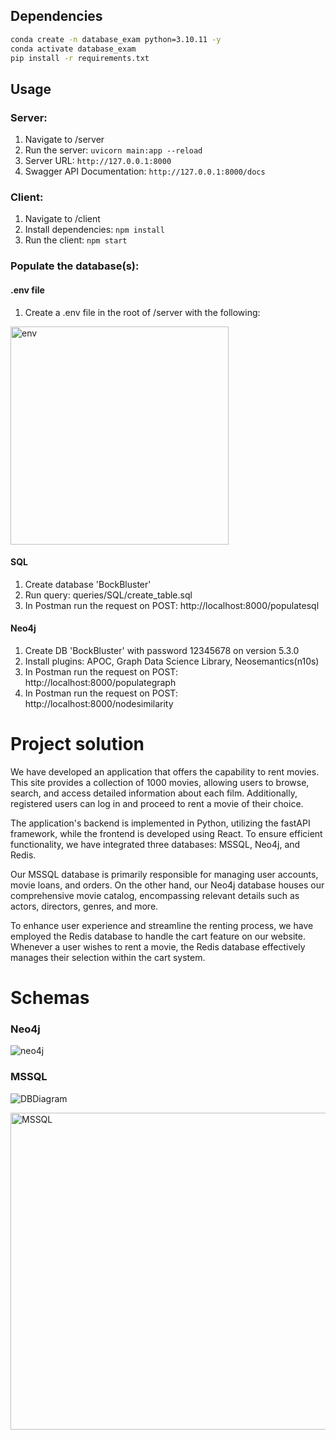 ## Dependencies
```bash
conda create -n database_exam python=3.10.11 -y
conda activate database_exam
pip install -r requirements.txt
```
## Usage

### Server:
1. Navigate to /server
2. Run the server: `uvicorn main:app --reload`
3. Server URL: `http://127.0.0.1:8000`
4. Swagger API Documentation: `http://127.0.0.1:8000/docs`

### Client:
1. Navigate to /client
2. Install dependencies: `npm install`
3. Run the client: `npm start`

### Populate the database(s):
#### .env file
1. Create a .env file in the root of /server with the following:
<img width="349" alt="env" src="https://github.com/FrederikBA/DatabaseExam/assets/61831295/7ea71e71-ea53-4690-8a21-469b55698ee9">



#### SQL
1. Create database 'BockBluster'
1. Run query: queries/SQL/create_table.sql
2. In Postman run the request on POST: http://localhost:8000/populatesql

#### Neo4j
1. Create DB 'BockBluster' with password 12345678 on version 5.3.0
2. Install plugins: APOC, Graph Data Science Library, Neosemantics(n10s)
3. In Postman run the request on POST: http://localhost:8000/populategraph
4. In Postman run the request on POST: http://localhost:8000/nodesimilarity


# Project solution
We have developed an application that offers the capability to rent movies. This site provides a collection of 1000 movies, allowing users to browse, search, and access detailed information about each film. Additionally, registered users can log in and proceed to rent a movie of their choice.

The application's backend is implemented in Python, utilizing the fastAPI framework, while the frontend is developed using React. To ensure efficient functionality, we have integrated three databases: MSSQL, Neo4j, and Redis.

Our MSSQL database is primarily responsible for managing user accounts, movie loans, and orders. On the other hand, our Neo4j database houses our comprehensive movie catalog, encompassing relevant details such as actors, directors, genres, and more.

To enhance user experience and streamline the renting process, we have employed the Redis database to handle the cart feature on our website. Whenever a user wishes to rent a movie, the Redis database effectively manages their selection within the cart system.


# Schemas
### Neo4j
![neo4j](https://github.com/FrederikBA/DatabaseExam/assets/61831295/03652f66-5fab-48a2-8f80-1bf55d545eec)



### MSSQL
![DBDiagram](https://github.com/FrederikBA/DatabaseExam/assets/61831295/ef837404-1078-4ab7-9aa1-1c1756adf004)


<img width="507" alt="MSSQL" src="https://github.com/FrederikBA/DatabaseExam/assets/61831295/d061f4a3-131b-4b74-a9dc-8524d8c1120a">

